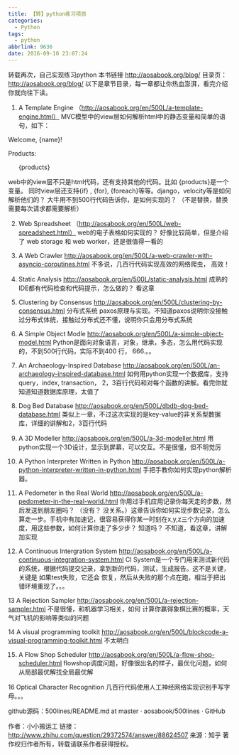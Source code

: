 ```yaml
---
title: 【转】python练习项目
categories:
  - Python
tags:
  - python
abbrlink: 9636
date: 2016-09-10 23:07:24
---
```


转载再次，自己实现练习python
本书链接 http://aosabook.org/blog/
目录页：http://aosabook.org/blog/
以下是章节目录，每一章都让你热血澎湃，看完介绍你就向往下读。
1. A Template Engine （http://aosabook.org/en/500L/a-template-engine.html）
MVC模型中的view层如何解析html中的静态变量和简单的语句，如下：

<p>Welcome, {name}!</p>
<p>Products:</p>
<ul>
{products}
</ul>
<!---more--->

web中的view层不只是html代码，还有支持其他的代码。比如 {products}是一个变量。 同时view层还支持{if} , {for}, {foreach}等等。django，velocity等是如何解析他们的？
大牛用不到500行代码告诉你，是如何实现的？ （不是替换，替换需要每次请求都需要解析）

2. Web Spreadsheet （http://aosabook.org/en/500L/web-spreadsheet.html）
web的电子表格如何实现的？ 好像比较简单，但是介绍了 web storage 和 web worker，还是很值得一看的

3. A Web Crawler http://aosabook.org/en/500L/a-web-crawler-with-asyncio-coroutines.html
不多说，几百行代码实现高效的网络爬虫， 高效！

4. Static Analysis http://aosabook.org/en/500L/static-analysis.html
成熟的IDE都有代码检查和代码提示，怎么做的？ 看这章

5. Clustering by Consensus http://aosabook.org/en/500L/clustering-by-consensus.html
分布式系统 paxos原理与实现。不知道paxos说明你没接触过分布式体统，接触过分布式还不懂，说明你只会用分布式系统

6. A Simple Object Modle http://aosabook.org/en/500L/a-simple-object-model.html
Python是面向对象语言，对象，继承，多态，怎么用代码实现的，不到500行代码，实际不到400 行， 666.。。

7. An Archaeology-Inspired Database http://aosabook.org/en/500L/an-archaeology-inspired-database.html
如何用python实现一个数据库，支持 query，index, transaction， 2，3百行代码和对每个函数的讲解。看完你就知道知道数据库原理，太值了

8. Dog Bed Database http://aosabook.org/en/500L/dbdb-dog-bed-database.html
类似上一章，不过这次实现的是key-value的非关系型数据库，详细的讲解和2，3百行代码

9. A 3D Modeller http://aosabook.org/en/500L/a-3d-modeller.html
用python实现一个3D设计，显示到屏幕，可以交互。不是很懂，但不明觉厉

10. A Python Interpreter Written in Python http://aosabook.org/en/500L/a-python-interpreter-written-in-python.html
手把手教你如何实现python解析器。

11. A Pedometer in the Real World http://aosabook.org/en/500L/a-pedometer-in-the-real-world.html
你用过手机应用记录你每天走的步数，然后发送到朋友圈吗？ （没有？ 没关系。）这章告诉你如何实现步数记录，怎么算走一步。手机中有加速记，很容易获得你某一时刻在x,y,z三个方向的加速度，用这些参数，如何计算你走了多少步？ 知道吗？ 不知道，看这章，讲解加实现

12. A Continuous Intergration System http://aosabook.org/en/500L/a-continuous-integration-system.html
CI System是一个专门用来测试新代码的系统，根据代码提交记录，拿到新的代码，测试，生成报告。这不是关键，关键是 如果test失败，它还会 恢复，然后从失败的那个点在跑，相当于把出错环境重现了。。。

13 A Rejection Sampler http://aosabook.org/en/500L/a-rejection-sampler.html
不是很懂，和机器学习相关，如何 计算你赢得象棋比赛的概率，天气对飞机的影响等类似的问题

14 A visual programming toolkit http://aosabook.org/en/500L/blockcode-a-visual-programming-toolkit.html
不太明白

15. A Flow Shop Scheduler http://aosabook.org/en/500L/a-flow-shop-scheduler.html
flowshop调度问题，好像很出名的样子，最优化问题，如何从局部最优解找全局最优解

16 Optical Character Recognition
几百行代码使用人工神经网络实现识别手写字母。。。

github源码：500lines/README.md at master · aosabook/500lines · GitHub

作者：小小搬运工
链接：http://www.zhihu.com/question/29372574/answer/88624507
来源：知乎
著作权归作者所有，转载请联系作者获得授权。
